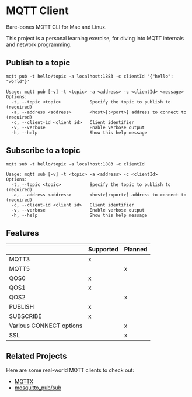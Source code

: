 # MQTT Client

Bare-bones MQTT CLI for Mac and Linux. 

This project is a personal learning exercise, for diving into MQTT internals and network programming.

## Publish to a topic
```
mqtt pub -t hello/topic -a localhost:1883 -c clientId '{"hello": "world"}'
```

```
Usage: mqtt pub [-v] -t <topic> -a <address> -c <clientId> <message>
Options:
  -t, --topic <topic>           Specify the topic to publish to (required)
  -a, --address <address>       <host>[:<port>] address to connect to (required)
  -c, --client-id <client id>   Client identifier
  -v, --verbose                 Enable verbose output
  -h, --help                    Show this help message
```

## Subscribe to a topic

```
mqtt sub -t hello/topic -a localhost:1883 -c clientId
```

```
Usage: mqtt sub [-v] -t <topic> -a <address> -c <clientId>
Options:
  -t, --topic <topic>           Specify the topic to publish to (required)
  -a, --address <address>       <host>[:<port>] address to connect to (required)
  -c, --client-id <client id>   Client identifier
  -v, --verbose                 Enable verbose output
  -h, --help                    Show this help message
```

## Features

|                         | Supported | Planned |
|-------------------------|-----------|---------|
| MQTT3                   | x         |         |
| MQTT5                   |           | x       |
| QOS0                    | x         |         |
| QOS1                    | x         |         |
| QOS2                    |           | x       |
| PUBLISH                 | x         |         |
| SUBSCRIBE               | x         |         |
| Various CONNECT options |           | x       |
| SSL                     |           | x       |

## Related Projects

Here are some real-world MQTT clients to check out:

* [MQTTX](https://mqttx.app/cli)
* [mosquitto_pub/sub](https://mosquitto.org/man/)
